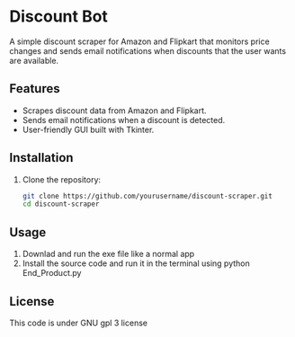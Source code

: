 # Discount Bot

A simple discount scraper for Amazon and Flipkart that monitors price changes and sends email notifications when discounts that the user wants are available.

## Features
- Scrapes discount data from Amazon and Flipkart.
- Sends email notifications when a discount is detected.
- User-friendly GUI built with Tkinter.

## Installation

1. Clone the repository:
   ```bash
   git clone https://github.com/yourusername/discount-scraper.git
   cd discount-scraper

## Usage

1. Downlad and run the exe file like a normal app
2. Install the source code and run it in the terminal using python End_Product.py

## License
  This code is under GNU gpl 3 license 
